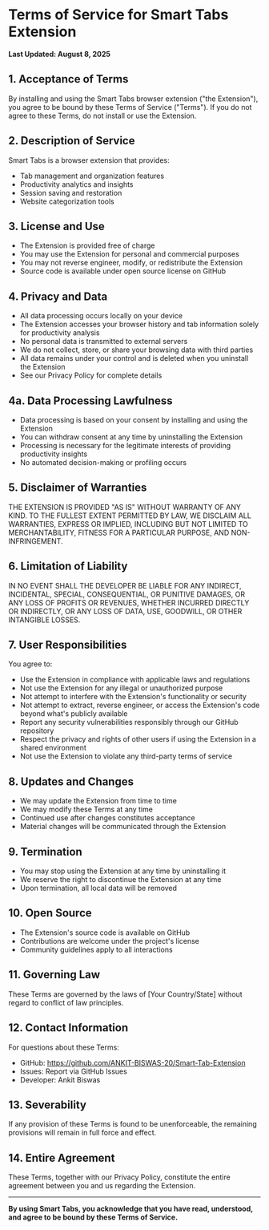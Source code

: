 # Terms of Service for Smart Tabs Extension

**Last Updated: August 8, 2025**

## 1. Acceptance of Terms
By installing and using the Smart Tabs browser extension ("the Extension"), you agree to be bound by these Terms of Service ("Terms"). If you do not agree to these Terms, do not install or use the Extension.

## 2. Description of Service
Smart Tabs is a browser extension that provides:
- Tab management and organization features
- Productivity analytics and insights
- Session saving and restoration
- Website categorization tools

## 3. License and Use
- The Extension is provided free of charge
- You may use the Extension for personal and commercial purposes
- You may not reverse engineer, modify, or redistribute the Extension
- Source code is available under open source license on GitHub

## 4. Privacy and Data
- All data processing occurs locally on your device
- The Extension accesses your browser history and tab information solely for productivity analysis
- No personal data is transmitted to external servers
- We do not collect, store, or share your browsing data with third parties
- All data remains under your control and is deleted when you uninstall the Extension
- See our Privacy Policy for complete details

## 4a. Data Processing Lawfulness
- Data processing is based on your consent by installing and using the Extension
- You can withdraw consent at any time by uninstalling the Extension
- Processing is necessary for the legitimate interests of providing productivity insights
- No automated decision-making or profiling occurs

## 5. Disclaimer of Warranties
THE EXTENSION IS PROVIDED "AS IS" WITHOUT WARRANTY OF ANY KIND. TO THE FULLEST EXTENT PERMITTED BY LAW, WE DISCLAIM ALL WARRANTIES, EXPRESS OR IMPLIED, INCLUDING BUT NOT LIMITED TO MERCHANTABILITY, FITNESS FOR A PARTICULAR PURPOSE, AND NON-INFRINGEMENT.

## 6. Limitation of Liability
IN NO EVENT SHALL THE DEVELOPER BE LIABLE FOR ANY INDIRECT, INCIDENTAL, SPECIAL, CONSEQUENTIAL, OR PUNITIVE DAMAGES, OR ANY LOSS OF PROFITS OR REVENUES, WHETHER INCURRED DIRECTLY OR INDIRECTLY, OR ANY LOSS OF DATA, USE, GOODWILL, OR OTHER INTANGIBLE LOSSES.

## 7. User Responsibilities
You agree to:
- Use the Extension in compliance with applicable laws and regulations
- Not use the Extension for any illegal or unauthorized purpose
- Not attempt to interfere with the Extension's functionality or security
- Not attempt to extract, reverse engineer, or access the Extension's code beyond what's publicly available
- Report any security vulnerabilities responsibly through our GitHub repository
- Respect the privacy and rights of other users if using the Extension in a shared environment
- Not use the Extension to violate any third-party terms of service

## 8. Updates and Changes
- We may update the Extension from time to time
- We may modify these Terms at any time
- Continued use after changes constitutes acceptance
- Material changes will be communicated through the Extension

## 9. Termination
- You may stop using the Extension at any time by uninstalling it
- We reserve the right to discontinue the Extension at any time
- Upon termination, all local data will be removed

## 10. Open Source
- The Extension's source code is available on GitHub
- Contributions are welcome under the project's license
- Community guidelines apply to all interactions

## 11. Governing Law
These Terms are governed by the laws of [Your Country/State] without regard to conflict of law principles.

## 12. Contact Information
For questions about these Terms:
- GitHub: https://github.com/ANKIT-BISWAS-20/Smart-Tab-Extension
- Issues: Report via GitHub Issues
- Developer: Ankit Biswas

## 13. Severability
If any provision of these Terms is found to be unenforceable, the remaining provisions will remain in full force and effect.

## 14. Entire Agreement
These Terms, together with our Privacy Policy, constitute the entire agreement between you and us regarding the Extension.

---

**By using Smart Tabs, you acknowledge that you have read, understood, and agree to be bound by these Terms of Service.**
